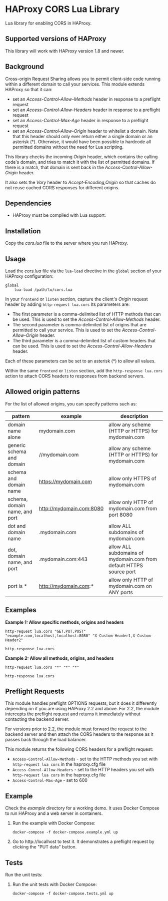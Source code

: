 # HAProxy CORS Lua Library

Lua library for enabling CORS in HAProxy.

## Supported versions of HAProxy

This library will work with HAProxy version 1.8 and newer.

## Background

Cross-origin Request Sharing allows you to permit client-side code running within a different domain to call your services. This module extends HAProxy so that it can:

* set an *Access-Control-Allow-Methods* header in response to a preflight request
* set an *Access-Control-Allow-Headers* header in response to a preflight request
* set an *Access-Control-Max-Age* header in response to a preflight request
* set an *Access-Control-Allow-Origin* header to whitelist a domain. Note that this header should only ever return either a single domain or an asterisk (*). Otherwise, it would have been possible to hardcode all permitted domains without the need for Lua scripting.

This library checks the incoming *Origin* header, which contains the calling code's domain, and tries to match it with the list of permitted domains. If there is a match, that domain is sent back in the *Access-Control-Allow-Origin* header.

It also sets the *Vary* header to *Accept-Encoding,Origin* so that  caches do not reuse cached CORS responses for different origins.

## Dependencies

* HAProxy must be compiled with Lua support.

## Installation

Copy the *cors.lua* file to the server where you run HAProxy.

## Usage

Load the *cors.lua* file via the `lua-load` directive in the `global` section of your HAProxy configuration:

```
global
    lua-load /path/to/cors.lua
```

In your `frontend` or `listen` section, capture the client's *Origin* request header by adding `http-request lua.cors` Its parameters are:

* The first parameter is a comma-delimited list of HTTP methods that can be used. This is used to set the *Access-Control-Allow-Methods* header.
* The second parameter is comma-delimited list of origins that are permitted to call your service. This is used to set the *Access-Control-Allow-Origin* header.
* The third parameter is a comma-delimited list of custom headers that can be used. This is used to set the *Access-Control-Allow-Headers* header.

Each of these parameters can be set to an asterisk (*) to allow all values.

Within the same `frontend` or `listen` section, add the `http-response lua.cors` action to attach CORS headers to responses from backend servers.

## Allowed origin patterns

For the list of allowed origins, you can specify patterns such as:

| pattern                       | example                  | description                                                             |
|-------------------------------|--------------------------|-------------------------------------------------------------------------|
| domain name alone             | mydomain.com             | allow any scheme (HTTP or HTTPS) for mydomain.com                       |
| generic schema and domain     | //mydomain.com           | allow any scheme (HTTP or HTTPS) for mydomain.com                       |
| schema and domain name        | https://mydomain.com     | allow only HTTPS of mydomain.com                                        |
| schema, domain name, and port | http://mydomain.com:8080 | allow only HTTP of mydomain.com from port 8080                          |
| dot and domain name           | .mydomain.com            | allow ALL subdomains of mydomain.com                                    |
| dot, domain name, and port    | .mydomain.com:443        | allow ALL subdomains of mydomain.com from default HTTPS source port     |
| port is *                     | http://mydomain.com:*    | allow only HTTP of mydomain.com on ANY ports                            |

## Examples

**Example 1: Allow specific methods, origins and headers**
```
http-request lua.cors "GET,PUT,POST" "example.com,localhost,localhost:8080" "X-Custom-Header1,X-Custom-Header2"

http-response lua.cors 
```

**Example 2: Allow all methods, origins, and headers**

```
http-request lua.cors "*" "*" "*"

http-response lua.cors 
```

## Preflight Requests

This module handles preflight OPTIONS requests, but it does it differently depending on if you are using HAProxy 2.2 and above. For 2.2, the module intercepts the preflight request and returns it immediately without contacting the backend server. 

For versions prior to 2.2, the module must forward the request to the backend server and then attach the CORS headers to the response as it passes back through the load balancer.

This module returns the following CORS headers for a preflight request:

* `Access-Control-Allow-Methods` - set to the HTTP methods you set with `http-request lua cors` in the haproxy.cfg file
* `Access-Conrol-Allow-Headers` - set to the HTTP headers you set with `http-request lua cors` in the haproxy.cfg file
* `Access-Control-Max-Age` - set to 600

## Example

Check the *example* directory for a working demo. It uses Docker Compose to run HAProxy and a web server in containers. 

1. Run the example with Docker Compose:

   ```
   docker-compose -f docker-compose.example.yml up
   ```
2. Go to http://localhost to test it. It demonstrates a preflight request by clicking the "PUT data" button.

## Tests

Run the unit tests:

1. Run the unit tests with Docker Compose:

   ```
   docker-compose -f docker-compose.tests.yml up
   ```
